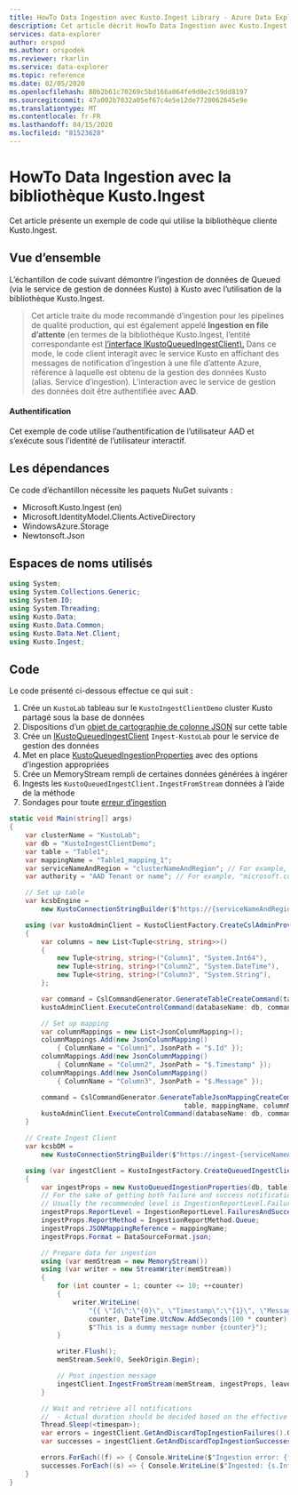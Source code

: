 ```yaml
---
title: HowTo Data Ingestion avec Kusto.Ingest Library - Azure Data Explorer (fr) Microsoft Docs
description: Cet article décrit HowTo Data Ingestion avec Kusto.Ingest Library in Azure Data Explorer.
services: data-explorer
author: orspod
ms.author: orspodek
ms.reviewer: rkarlin
ms.service: data-explorer
ms.topic: reference
ms.date: 02/05/2020
ms.openlocfilehash: 80b2b61c70269c5bd166a064fe9d0e2c59dd8197
ms.sourcegitcommit: 47a002b7032a05ef67c4e5e12de7720062645e9e
ms.translationtype: MT
ms.contentlocale: fr-FR
ms.lasthandoff: 04/15/2020
ms.locfileid: "81523628"
---
```

# <a name="howto-data-ingestion-with-kustoingest-library"></a>HowTo Data Ingestion avec la bibliothèque Kusto.Ingest
Cet article présente un exemple de code qui utilise la bibliothèque cliente Kusto.Ingest.

## <a name="overview"></a>Vue d’ensemble
L’échantillon de code suivant démontre l’ingestion de données de Queued (via le service de gestion de données Kusto) à Kusto avec l’utilisation de la bibliothèque Kusto.Ingest.

> Cet article traite du mode recommandé d’ingestion pour les pipelines de qualité production, qui est également appelé **Ingestion en file d’attente** (en termes de la bibliothèque Kusto.Ingest, l’entité correspondante est [l’interface IKustoQueuedIngestClient).](kusto-ingest-client-reference.md#interface-ikustoqueuedingestclient) Dans ce mode, le code client interagit avec le service Kusto en affichant des messages de notification d’ingestion à une file d’attente Azure, référence à laquelle est obtenu de la gestion des données Kusto (alias. Service d’ingestion). L’interaction avec le service de gestion des données doit être authentifiée avec **AAD**.

#### <a name="authentication"></a>Authentification
Cet exemple de code utilise l’authentification de l’utilisateur AAD et s’exécute sous l’identité de l’utilisateur interactif.

## <a name="dependencies"></a>Les dépendances
Ce code d’échantillon nécessite les paquets NuGet suivants :
* Microsoft.Kusto.Ingest (en)
* Microsoft.IdentityModel.Clients.ActiveDirectory
* WindowsAzure.Storage
* Newtonsoft.Json

## <a name="namespaces-used"></a>Espaces de noms utilisés
```csharp
using System;
using System.Collections.Generic;
using System.IO;
using System.Threading;
using Kusto.Data;
using Kusto.Data.Common;
using Kusto.Data.Net.Client;
using Kusto.Ingest;
```

## <a name="code"></a>Code
Le code présenté ci-dessous effectue ce qui suit :
1. Crée un `KustoLab` tableau sur le `KustoIngestClientDemo` cluster Kusto partagé sous la base de données
2. Dispositions d’un [objet de cartographie de colonne JSON](../../management/create-ingestion-mapping-command.md) sur cette table
3. Crée un [IKustoQueuedIngestClient](kusto-ingest-client-reference.md#interface-ikustoqueuedingestclient) `Ingest-KustoLab` pour le service de gestion des données
4. Met en place [KustoQueuedIngestionProperties](kusto-ingest-client-reference.md#class-kustoqueuedingestionproperties) avec des options d’ingestion appropriées
5. Crée un MemoryStream rempli de certaines données générées à ingérer
6. Ingests les `KustoQueuedIngestClient.IngestFromStream` données à l’aide de la méthode
7. Sondages pour toute [erreur d’ingestion](kusto-ingest-client-status.md#tracking-ingestion-status-kustoqueuedingestclient)

```csharp
static void Main(string[] args)
{
    var clusterName = "KustoLab";
    var db = "KustoIngestClientDemo";
    var table = "Table1";
    var mappingName = "Table1_mapping_1";
    var serviceNameAndRegion = "clusterNameAndRegion"; // For example, "mycluster.westus"
    var authority = "AAD Tenant or name"; // For example, "microsoft.com"

    // Set up table
    var kcsbEngine =
        new KustoConnectionStringBuilder($"https://{serviceNameAndRegion}.kusto.windows.net").WithAadUserPromptAuthentication(authority: $"{authority}");

    using (var kustoAdminClient = KustoClientFactory.CreateCslAdminProvider(kcsbEngine))
    {
        var columns = new List<Tuple<string, string>>()
        {
            new Tuple<string, string>("Column1", "System.Int64"),
            new Tuple<string, string>("Column2", "System.DateTime"),
            new Tuple<string, string>("Column3", "System.String"),
        };

        var command = CslCommandGenerator.GenerateTableCreateCommand(table, columns);
        kustoAdminClient.ExecuteControlCommand(databaseName: db, command: command);

        // Set up mapping
        var columnMappings = new List<JsonColumnMapping>();
        columnMappings.Add(new JsonColumnMapping()
            { ColumnName = "Column1", JsonPath = "$.Id" });
        columnMappings.Add(new JsonColumnMapping()
            { ColumnName = "Column2", JsonPath = "$.Timestamp" });
        columnMappings.Add(new JsonColumnMapping()
            { ColumnName = "Column3", JsonPath = "$.Message" });

        command = CslCommandGenerator.GenerateTableJsonMappingCreateCommand(
                                            table, mappingName, columnMappings);
        kustoAdminClient.ExecuteControlCommand(databaseName: db, command: command);
    }

    // Create Ingest Client
    var kcsbDM =
        new KustoConnectionStringBuilder($"https://ingest-{serviceNameAndRegion}.kusto.windows.net").WithAadUserPromptAuthentication(authority: $"{authority}");

    using (var ingestClient = KustoIngestFactory.CreateQueuedIngestClient(kcsbDM))
    {
        var ingestProps = new KustoQueuedIngestionProperties(db, table);
        // For the sake of getting both failure and success notifications we set this to IngestionReportLevel.FailuresAndSuccesses
        // Usually the recommended level is IngestionReportLevel.FailuresOnly
        ingestProps.ReportLevel = IngestionReportLevel.FailuresAndSuccesses;
        ingestProps.ReportMethod = IngestionReportMethod.Queue;
        ingestProps.JSONMappingReference = mappingName;
        ingestProps.Format = DataSourceFormat.json;

        // Prepare data for ingestion
        using (var memStream = new MemoryStream())
        using (var writer = new StreamWriter(memStream))
        {
            for (int counter = 1; counter <= 10; ++counter)
            {
                writer.WriteLine(
                    "{{ \"Id\":\"{0}\", \"Timestamp\":\"{1}\", \"Message\":\"{2}\" }}",
                    counter, DateTime.UtcNow.AddSeconds(100 * counter),
                    $"This is a dummy message number {counter}");
            }

            writer.Flush();
            memStream.Seek(0, SeekOrigin.Begin);

            // Post ingestion message
            ingestClient.IngestFromStream(memStream, ingestProps, leaveOpen: true);
        }

        // Wait and retrieve all notifications
        //  - Actual duration should be decided based on the effective Ingestion Batching Policy set on the table/database
        Thread.Sleep(<timespan>);
        var errors = ingestClient.GetAndDiscardTopIngestionFailures().GetAwaiter().GetResult();
        var successes = ingestClient.GetAndDiscardTopIngestionSuccesses().GetAwaiter().GetResult();

        errors.ForEach((f) => { Console.WriteLine($"Ingestion error: {f.Info.Details}"); });
        successes.ForEach((s) => { Console.WriteLine($"Ingested: {s.Info.IngestionSourcePath}"); });
    }
}
```